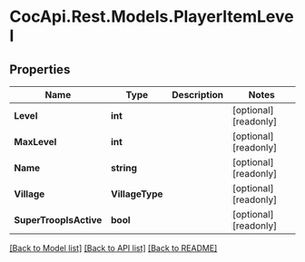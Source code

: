 # CocApi.Rest.Models.PlayerItemLevel

## Properties

Name | Type | Description | Notes
------------ | ------------- | ------------- | -------------
**Level** | **int** |  | [optional] [readonly] 
**MaxLevel** | **int** |  | [optional] [readonly] 
**Name** | **string** |  | [optional] [readonly] 
**Village** | **VillageType** |  | [optional] [readonly] 
**SuperTroopIsActive** | **bool** |  | [optional] [readonly] 

[[Back to Model list]](../../README.md#documentation-for-models) [[Back to API list]](../../README.md#documentation-for-api-endpoints) [[Back to README]](../../README.md)

